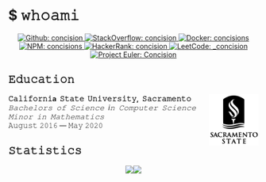 # $ 𝚠𝚑𝚘𝚊𝚖𝚒

<p align="center">
    <a href="https://github.com/concision">
        <img alt="Github: concision" src="https://img.shields.io/badge/GitHub-concision-lightgray?style=flat-square&logo=github"/>
    </a>
    <a href="https://stackoverflow.com/users/14352161/concision">
        <img alt="StackOverflow: concision" src="https://img.shields.io/badge/StackOverflow-concision-FE7A16?style=flat-square&logo=stackoverflow"/>
    </a>
    <a href="https://hub.docker.com/u/concisions">
        <img alt="Docker: concisions" src="https://img.shields.io/badge/Docker-concisions-blue?style=flat-square&logo=docker"/>
    </a>
    <a href="https://www.npmjs.com/~concisions">
        <img alt="NPM: concisions" src="https://img.shields.io/badge/NPM-concisions-red?style=flat-square&logo=npm"/>
    </a>
    <a href="https://www.hackerrank.com/Concision">
        <img alt="HackerRank: concision" src="https://img.shields.io/badge/HackerRank-concision-green?style=flat-square&logo=hackerrank"/>
    </a>
    <a href="https://leetcode.com/_concision/">
        <img alt="LeetCode: _concision" src="https://img.shields.io/badge/LeetCode-__concision-orange?style=flat-square&logo=leetcode"/>
    </a>
    <br>
    <a href="https://projecteuler.net">
        <img alt="Project Euler: Concision" src="https://projecteuler.net/profile/Concision.png"/>
    </a>
</p>


## 𝙴𝚍𝚞𝚌𝚊𝚝𝚒𝚘𝚗

<p>
    <img width="100px" align="right" src="https://raw.githubusercontent.com/concision/concision/profile/assets/csus.svg">
</p>

<p>
 <b>𝙲𝚊𝚕𝚒𝚏𝚘𝚛𝚗𝚒a&nbsp; 𝚂𝚝𝚊𝚝𝚎&nbsp;  𝚄𝚗𝚒𝚟𝚎𝚛𝚜𝚒𝚝𝚢,&nbsp;  𝚂𝚊𝚌𝚛𝚊𝚖𝚎𝚗𝚝𝚘</b><br>
 <i>𝙱𝚊𝚌𝚑𝚎𝚕𝚘𝚛𝚜&nbsp; 𝚘𝚏&nbsp; 𝚂𝚌𝚒𝚎𝚗𝚌𝚎&nbsp; i𝚗&nbsp; 𝙲𝚘𝚖𝚙𝚞𝚝𝚎𝚛&nbsp; 𝚂𝚌𝚒𝚎𝚗𝚌𝚎</i><br>
 <i>𝙼𝚒𝚗𝚘𝚛&nbsp; 𝚒𝚗&nbsp; 𝙼𝚊𝚝𝚑𝚎𝚖𝚊𝚝𝚒𝚌𝚜</i><br>
 𝙰𝚞𝚐𝚞𝚜𝚝 𝟸𝟶𝟷𝟼 — 𝙼𝚊𝚢 𝟸𝟶𝟸𝟶
</p>


## 𝚂𝚝𝚊𝚝𝚒𝚜𝚝𝚒𝚌𝚜
<p align="center">
    <img width="400px" src="https://github-readme-stats.vercel.app/api?username=concision&hide_title=true&show_icons=true&count_private=true&line_height=21"/><img width="361px" src="https://github-readme-stats.vercel.app/api/top-langs/?username=concision&hide_title=true&layout=compact&hide=jupyter%20notebook"/>
</p>
